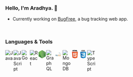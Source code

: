 ### Hello, I'm Aradhya. :wave:
- Currently working on [BugFree](http://github.com/aradhyamehta/BugFree), a bug tracking web app.
<br />

### Languages & Tools

<img align="left" alt="Java" width="26px" title="Java" src="https://cdn.jsdelivr.net/npm/simple-icons@v3/icons/java.svg" />

<img align="left" alt="JavaScript" width="26px" title="JavaScript" src="https://cdn.jsdelivr.net/npm/simple-icons@v3/icons/javascript.svg" />

<img align="left" alt="Go" width="26px" title="Golang" src="https://cdn.jsdelivr.net/npm/simple-icons@v3/icons/go.svg" />

<img align="left" alt="React" width="26px" title="React" src="https://cdn.jsdelivr.net/npm/simple-icons@v3/icons/react.svg" />

<img align="left" alt="Node.js" width="26px" title="NodeJS" src="https://raw.githubusercontent.com/github/explore/80688e429a7d4ef2fca1e82350fe8e3517d3494d/topics/nodejs/nodejs.png" />

<img align="left" alt="GraphQL" width="26px" title="GraphQL" src="https://cdn.jsdelivr.net/npm/simple-icons@v3/icons/apollographql.svg" />

<img align="left" alt="MySQL" width="26px" title="MySQL" src="https://raw.githubusercontent.com/github/explore/80688e429a7d4ef2fca1e82350fe8e3517d3494d/topics/mysql/mysql.png" />

<img align="left" alt="MongoDB" width="26px" title="MongoDB" src="https://cdn.jsdelivr.net/npm/simple-icons@v3/icons/mongodb.svg" />

<img align="left" alt="HTML5" width="26px" title="HTML5" src="https://raw.githubusercontent.com/github/explore/80688e429a7d4ef2fca1e82350fe8e3517d3494d/topics/html/html.png" />

<img align="left" alt="CSS3" width="26px" title="CSS" src="https://raw.githubusercontent.com/github/explore/80688e429a7d4ef2fca1e82350fe8e3517d3494d/topics/css/css.png" />

<img align="left" alt="TypeScript" width="26px" title="TypeScript" src="https://cdn.jsdelivr.net/npm/simple-icons@v3/icons/typescript.svg" />
